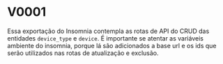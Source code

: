 # V0001

  Essa exportação do Insomnia contempla as rotas de API do CRUD das entidades ```device_type``` e ```device```. É importante se atentar as variáveis ambiente do insomnia, porque lá são adicionados a base url e os ids que serão utilizados nas rotas de atualização e exclusão.